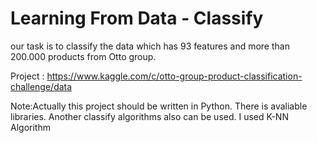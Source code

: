 # Learning From Data - Classify

our task is to classify the data which has 93 features and more than 200.000 products from Otto group.

Project : https://www.kaggle.com/c/otto-group-product-classification-challenge/data

Note:Actually this project should be written in Python. There is avaliable libraries. Another classify algorithms also can be used. I used K-NN Algorithm
